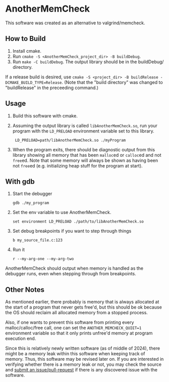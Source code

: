 # AnotherMemCheck

This software was created as an alternative to valgrind/memcheck.

## How to Build

1. Install cmake.
2. Run `cmake -S <AnotherMemCheck_project_dir> -B buildDebug`.
3. Run `make -C buildDebug`. The output library should be in the buildDebug/
   directory.

If a release build is desired, use `cmake -S <project_dir> -B buildRelease
-DCMAKE_BUILD_TYPE=Release`. (Note that the "build directory" was changed to
"buildRelease" in the preceeding command.)

## Usage

1. Build this software with cmake.
2. Assuming the output library is called `libAnotherMemCheck.so`, run your
   program with the `LD_PRELOAD` environment variable set to this library.

        LD_PRELOAD=path/libAnotherMemCheck.so ./myProgram

3. When the program exits, there should be diagnostic output from this library
   showing all memory that has been `malloc`ed or `calloc`ed and not `free`ed.
   Note that some memory will always be shown as having been not `free`ed (e.g.
   initializing heap stuff for the program at start).

## With gdb

1. Start the debugger
    ```
    gdb ./my_program
    ```

2. Set the env variable to use AnotherMemCheck.
    ```
    set environment LD_PRELOAD ./path/to/libAnotherMemCheck.so
    ```

3. Set debug breakpoints if you want to step through things
    ```
    b my_source_file.c:123
    ```

4. Run it
    ```
    r --my-arg-one --my-arg-two
    ```

AnotherMemCheck should output when memory is handled as the debugger runs, even
when stepping through from breakpoints.

## Other Notes

As mentioned earlier, there probably is memory that is always allocated at the
start of a program that never gets free'd, but this should be ok because the OS
should reclaim all allocated memory from a stopped process.

Also, if one wants to prevent this software from printing every
malloc/calloc/free call, one can set the `ANOTHER_MEMCHECK_QUIET=1` environment
variable so that it only prints unfree'd memory at program execution end.

Since this is relatively newly written software (as of middle of 2024), there
might be a memory leak within this software when keeping track of memory. Thus,
this software may be revised later on. If you are interested in verifying
whether there is a memory leak or not, you may check the source and [submit an
issue/pull-request](https://git.seodisparate.com/stephenseo#contributing) if
there is any discovered issue with the software.
